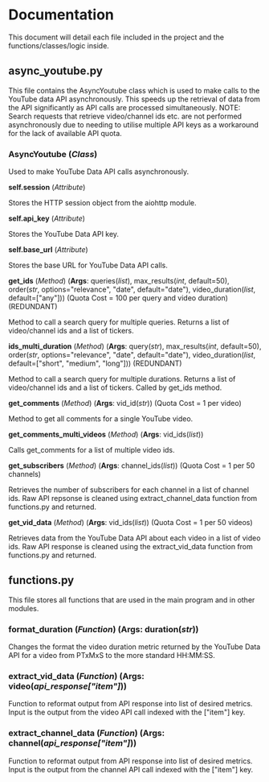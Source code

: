 # Documentation

This document will detail each file included in the project and the functions/classes/logic inside.

## async_youtube.py

This file contains the AsyncYoutube class which is used to make calls to the YouTube data API asynchronously. This speeds up the retrieval of data from the API significantly as API calls are processed simultaneously. NOTE: Search requests that retrieve video/channel ids etc. are not performed asynchronously due to needing to utilise multiple API keys as a workaround for the lack of available API quota.

### AsyncYoutube (*Class*)
Used to make YouTube Data API calls asynchronously.


**self.session** (*Attribute*)

Stores the HTTP session object from the aiohttp module.


**self.api_key** (*Attribute*)

Stores the YouTube Data API key.


**self.base_url** (*Attribute*)

Stores the base URL for YouTube Data API calls.


**get_ids** (*Method*) (**Args**: queries(*list*), max_results(*int*, default=50), order(*str*, options="relevance", "date", default="date"), video_duration(*list*, default=["any"])) (Quota Cost = 100 per query and video duration) (REDUNDANT)

Method to call a search query for multiple queries. Returns a list of video/channel ids and a list of tickers.


**ids_multi_duration** (*Method*) (**Args**: query(*str*), max_results(*int*, default=50), order(*str*, options="relevance", "date", default="date"), video_duration(*list*, default=["short", "medium", "long"])) (REDUNDANT)

Method to call a search query for multiple durations. Returns a list of video/channel ids and a list of tickers. Called by get_ids method.


**get_comments** (*Method*) (**Args**: vid_id(*str*)) (Quota Cost = 1 per video)

Method to get all comments for a single YouTube video.


**get_comments_multi_videos** (*Method*) (**Args**: vid_ids(*list*))

Calls get_comments for a list of multiple video ids.


**get_subscribers** (*Method*) (**Args**: channel_ids(*list*)) (Quota Cost = 1 per 50 channels)

Retrieves the number of subscribers for each channel in a list of channel ids. Raw API repsonse is cleaned using extract_channel_data function from functions.py and returned.


**get_vid_data** (*Method*) (**Args**: vid_ids(*list*)) (Quota Cost = 1 per 50 videos)

Retrieves data from the YouTube Data API about each video in a list of video ids. Raw API response is cleaned using the extract_vid_data function from functions.py and returned.


## functions.py

This file stores all functions that are used in the main program and in other modules.

### format_duration (*Function*) (Args: duration(*str*))
Changes the format the video duration metric returned by the YouTube Data API for a video from PTxMxS to the more standard HH:MM:SS.

### extract_vid_data (*Function*) (Args: video(*api_response["item"]*))
Function to reformat output from API response into list of desired metrics. Input is the output from the video API call indexed with the ["item"] key.

### extract_channel_data (*Function*) (Args: channel(*api_response["item"]*))
Function to reformat output from API response into list of desired metrics. Input is the output from the channel API call indexed with the ["item"] key.


